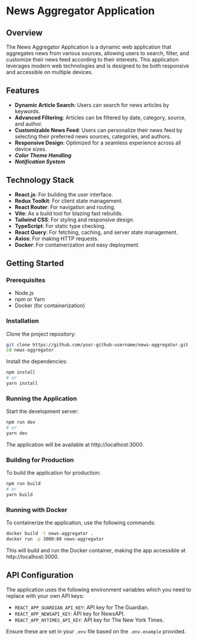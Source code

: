 # News Aggregator Application

## Overview

The News Aggregator Application is a dynamic web application that aggregates news from various sources, allowing users to search, filter, and customize their news feed according to their interests. This application leverages modern web technologies and is designed to be both responsive and accessible on multiple devices.

## Features

- **Dynamic Article Search**: Users can search for news articles by keywords.
- **Advanced Filtering**: Articles can be filtered by date, category, source, and author.
- **Customizable News Feed**: Users can personalize their news feed by selecting their preferred news sources, categories, and authors.
- **Responsive Design**: Optimized for a seamless experience across all device sizes.
- ***Color Theme Handling***
- ***Notification System***

## Technology Stack

- **React.js**: For building the user interface.
- **Redux Toolkit**: For client state management.
- **React Router**: For navigation and routing.
- **Vite**: As a build tool for blazing fast rebuilds.
- **Tailwind CSS**: For styling and responsive design.
- **TypeScript**: For static type checking.
- **React Query**: For fetching, caching, and server state management.
- **Axios**: For making HTTP requests.
- **Docker**: For containerization and easy deployment.

## Getting Started

### Prerequisites

- Node.js
- npm or Yarn
- Docker (for containerization)

### Installation

Clone the project repository:

```bash
git clone https://github.com/your-github-username/news-aggregator.git
cd news-aggregator
```

Install the dependencies:

```bash
npm install
# or
yarn install
```

### Running the Application

Start the development server:

```bash
npm run dev
# or
yarn dev
```

The application will be available at http://localhost:3000.

### Building for Production

To build the application for production:

```bash
npm run build
# or
yarn build
```

### Running with Docker

To containerize the application, use the following commands:

```bash
docker build -t news-aggregator .
docker run -p 3000:80 news-aggregator
```

This will build and run the Docker container, making the app accessible at http://localhost:3000.

## API Configuration

The application uses the following environment variables which you need to replace with your own API keys:

- `REACT_APP_GUARDIAN_API_KEY`: API key for The Guardian.
- `REACT_APP_NEWSAPI_KEY`: API key for NewsAPI.
- `REACT_APP_NYTIMES_API_KEY`: API key for The New York Times.

Ensure these are set in your `.env` file based on the `.env.example` provided.
